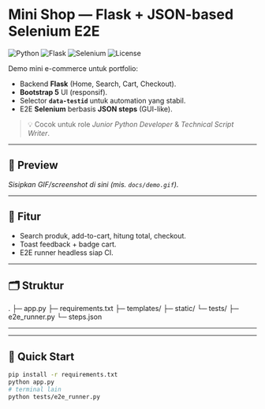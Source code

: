 # Mini Shop — Flask + JSON-based Selenium E2E

![Python](https://img.shields.io/badge/Python-3.10%2B-blue)
![Flask](https://img.shields.io/badge/Flask-2.x-green)
![Selenium](https://img.shields.io/badge/Selenium-E2E-orange)
![License](https://img.shields.io/badge/License-MIT-lightgrey)

Demo mini e-commerce untuk portfolio:
- Backend **Flask** (Home, Search, Cart, Checkout).
- **Bootstrap 5** UI (responsif).
- Selector **`data-testid`** untuk automation yang stabil.
- E2E **Selenium** berbasis **JSON steps** (GUI-like).

> 💡 Cocok untuk role *Junior Python Developer* & *Technical Script Writer*.

---

## 📸 Preview
_Sisipkan GIF/screenshot di sini (mis. `docs/demo.gif`)._

---

## 🧱 Fitur
- Search produk, add-to-cart, hitung total, checkout.
- Toast feedback + badge cart.
- E2E runner headless siap CI.

---

## 🗂️ Struktur
.
├─ app.py
├─ requirements.txt
├─ templates/
├─ static/
└─ tests/
├─ e2e_runner.py
└─ steps.json

---


---

## 🚀 Quick Start
```bash
pip install -r requirements.txt
python app.py
# terminal lain
python tests/e2e_runner.py
```